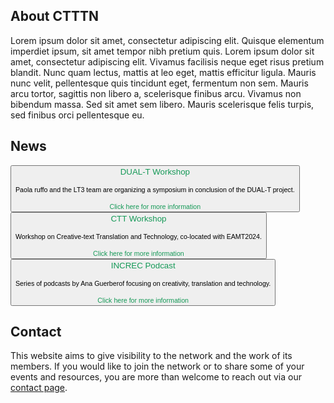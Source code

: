 ## About CTTTN

Lorem ipsum dolor sit amet, consectetur adipiscing elit. Quisque elementum imperdiet ipsum, sit amet tempor nibh pretium quis. Lorem ipsum dolor sit amet, consectetur adipiscing elit. Vivamus facilisis neque eget risus pretium blandit. Nunc quam lectus, mattis at leo eget, mattis efficitur ligula. Mauris nunc velit, pellentesque quis tincidunt eget, fermentum non sem. Mauris arcu tortor, sagittis non libero a, scelerisque finibus arcu. Vivamus non bibendum massa. Sed sit amet sem libero. Mauris scelerisque felis turpis, sed finibus orci pellentesque eu.

## News

<a href="https://bohtranslations.com/blog/dual-t-end-of-project-event-recap" target="_blank"><button class="event">
  <span style="color:#159957;">
    DUAL-T Workshop
  </span><br/>&nbsp;<br/>
  <span style="font-size:.8em;">
    Paola ruffo and the LT3 team are organizing a symposium in conclusion of the DUAL-T project.
  </span><br/>&nbsp;<br/>
  <span style="color:#159957;font-size:.8em;">Click here for more information</span>
</button></a>
<a href="https://ctt2024.ccl.kuleuven.be/" target="_blank"><button class="event">
  <span style="color:#159957;">
    CTT Workshop
  </span><br/>&nbsp;<br/>
  <span style="font-size:.8em;">
    Workshop on Creative-text Translation and Technology, co-located with EAMT2024.
  </span><br/>&nbsp;<br/>
  <span style="color:#159957;font-size:.8em;">Click here for more information</span>
</button></a>
<a href="https://open.spotify.com/show/2Xk77k65qkcFhV6eI4ts8F" target="_blank"><button class="event">
  <span style="color:#159957;">
    INCREC Podcast
  </span><br/>&nbsp;<br/>
  <span style="font-size:.8em;">
    Series of podcasts by Ana Guerberof focusing on creativity, translation and technology.
  </span><br/>&nbsp;<br/>
  <span style="color:#159957;font-size:.8em;">Click here for more information</span>
</button></a>

## Contact

This website aims to give visibility to the network and the work of its members. If you would like to join the network or to share some of your events and resources, you are more than welcome to reach out via our <a href="contact.html" class="green">contact page</a>.
